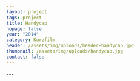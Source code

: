 ```yaml
---
layout: project
tags: project
title: Handycap
nopage: false
year: "2014"
category: Kurzfilm
header: /assets/img/uploads/header-handycap.jpg
thumbnail: /assets/img/uploads/handycap.jpg
contact: false
---
```

\---